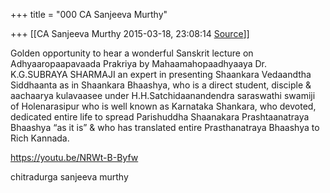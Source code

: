 +++
title = "000 CA Sanjeeva Murthy"

+++
[[CA Sanjeeva Murthy	2015-03-18, 23:08:14 [Source](https://groups.google.com/g/samskrita/c/9WD2ORAj5jo)]]



Golden opportunity to hear a wonderful Sanskrit lecture on Adhyaaropaapavaada Prakriya by Mahaamahopaadhyaaya Dr. K.G.SUBRAYA SHARMAJI an expert in presenting Shaankara Vedaandtha Siddhaanta as in Shaankara Bhaashya, who is a direct student, disciple & aachaarya kulavaasee under H.H.Satchidaanandendra saraswathi swamiji of Holenarasipur who is well known as Karnataka Shankara, who devoted, dedicated entire life to spread Parishuddha Shaanakara Prashtaanatraya Bhaashya “as it is” & who has translated entire Prasthanatraya Bhaashya to Rich Kannada.

<https://youtu.be/NRWt-B-Byfw>

chitradurga sanjeeva murthy





